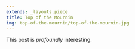 ```yaml
---
extends: _layouts.piece
title: Top of the Mournin
img: top-of-the-mournin/top-of-the-mournin.jpg
---
```


This post is *profoundly* interesting.
